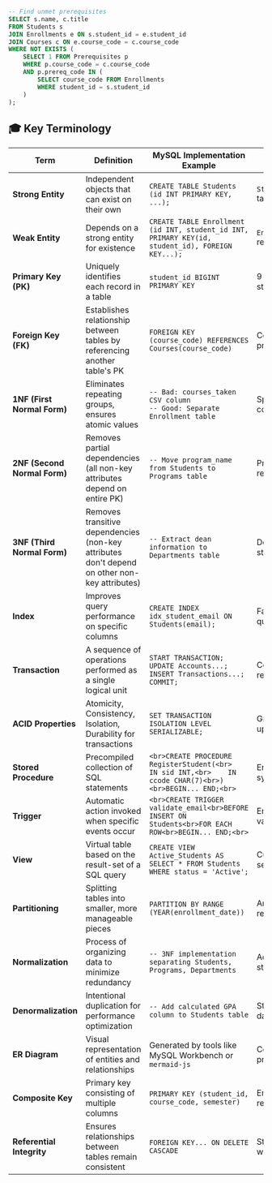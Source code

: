 
```sql
-- Find unmet prerequisites
SELECT s.name, c.title
FROM Students s
JOIN Enrollments e ON s.student_id = e.student_id
JOIN Courses c ON e.course_code = c.course_code
WHERE NOT EXISTS (
    SELECT 1 FROM Prerequisites p
    WHERE p.course_code = c.course_code
    AND p.prereq_code IN (
        SELECT course_code FROM Enrollments
        WHERE student_id = s.student_id
    )
);
```

## 🎓 Key Terminology

| Term                      | Definition                                                                 | MySQL Implementation Example                                                                 | College Example        |
|---------------------------|---------------------------------------------------------------------------|---------------------------------------------------------------------------------------------|-----------------------|
| **Strong Entity**         | Independent objects that can exist on their own                           | `CREATE TABLE Students (id INT PRIMARY KEY, ...);`                                          | `Students` table      |
| **Weak Entity**           | Depends on a strong entity for existence                                  | `CREATE TABLE Enrollment (id INT, student_id INT, PRIMARY KEY(id, student_id), FOREIGN KEY...);` | `Enrollment` records  |
| **Primary Key (PK)**      | Uniquely identifies each record in a table                                | `student_id BIGINT PRIMARY KEY`                                                             | 9-digit student ID    |
| **Foreign Key (FK)**      | Establishes relationship between tables by referencing another table's PK  | `FOREIGN KEY (course_code) REFERENCES Courses(course_code)`                                 | Course prerequisites  |
| **1NF (First Normal Form)** | Eliminates repeating groups, ensures atomic values                      | `-- Bad: courses_taken CSV column`<br>`-- Good: Separate Enrollment table`                  | Split CSV course lists|
| **2NF (Second Normal Form)** | Removes partial dependencies (all non-key attributes depend on entire PK) | `-- Move program_name from Students to Programs table`                                      | Program requirements  |
| **3NF (Third Normal Form)**  | Removes transitive dependencies (non-key attributes don't depend on other non-key attributes) | `-- Extract dean information to Departments table`                              | Department structure  |
| **Index**                 | Improves query performance on specific columns                            | `CREATE INDEX idx_student_email ON Students(email);`                                        | Faster login queries  |
| **Transaction**           | A sequence of operations performed as a single logical unit               | `START TRANSACTION;`<br>`UPDATE Accounts...;`<br>`INSERT Transactions...;`<br>`COMMIT;`     | Course registration   |
| **ACID Properties**       | Atomicity, Consistency, Isolation, Durability for transactions            | `SET TRANSACTION ISOLATION LEVEL SERIALIZABLE;`                                             | Grade updates         |
| **Stored Procedure**      | Precompiled collection of SQL statements                                  | ```<br>CREATE PROCEDURE RegisterStudent(<br>    IN sid INT,<br>    IN ccode CHAR(7)<br>)<br>BEGIN... END;<br>``` | Enrollment system     |
| **Trigger**               | Automatic action invoked when specific events occur                       | ```<br>CREATE TRIGGER validate_email<br>BEFORE INSERT ON Students<br>FOR EACH ROW<br>BEGIN... END;<br>``` | Email validation      |
| **View**                  | Virtual table based on the result-set of a SQL query                      | `CREATE VIEW Active_Students AS`<br>`SELECT * FROM Students WHERE status = 'Active';`       | Current semester list |
| **Partitioning**          | Splitting tables into smaller, more manageable pieces                     | `PARTITION BY RANGE (YEAR(enrollment_date))`                                                | Archive old records   |
| **Normalization**         | Process of organizing data to minimize redundancy                         | `-- 3NF implementation separating Students, Programs, Departments`                          | Academic structure    |
| **Denormalization**       | Intentional duplication for performance optimization                      | `-- Add calculated GPA column to Students table`                                            | Student dashboards    |
| **ER Diagram**            | Visual representation of entities and relationships                       | Generated by tools like MySQL Workbench or `mermaid-js`                                     | Course prerequisites  |
| **Composite Key**         | Primary key consisting of multiple columns                                | `PRIMARY KEY (student_id, course_code, semester)`                                           | Enrollment records    |
| **Referential Integrity** | Ensures relationships between tables remain consistent                    | `FOREIGN KEY... ON DELETE CASCADE`                                                          | Student withdrawals   |
```
